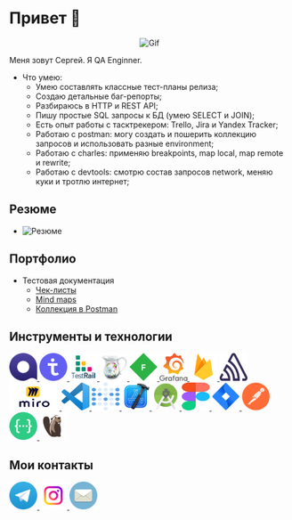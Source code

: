 # Привет  🦕

<div align="center">

![Gif](https://media.giphy.com/media/l2Je43PzMqrAzNNm0/giphy.gif)
</div>

Меня зовут Сергей. Я QA Enginner.
- Что умею:
   - Умею составлять классные тест-планы релиза;
   - Создаю детальные баг-репорты;
   - Разбираюсь в HTTP и REST API;
   - Пишу простые SQL запросы к БД (умею SELECT и JOIN);
   - Есть опыт работы с тасктрекером: Trello, Jira и Yandex Tracker;
   - Работаю с postman: могу создать и пошерить коллекцию запросов и использовать разные environment;
   - Работаю с charles: применяю breakpoints, map local, map remote и rewrite;
   - Работаю с devtools: смотрю состав запросов network, меняю куки и тротлю интернет;

## Резюме

-  ![Резюме](https://samara.hh.ru/resume/6080c3e9ff0047c8290039ed1f736563726574)

## Портфолио 
- Тестовая документация
    -  [Чек-листы](https://miro.com/app/board/uXjVPDAAec4=/)
    -  [Mind maps](https://miro.com/app/board/uXjVPDAAec4=/?moveToWidget=3458764544688325341&cot=14)
    -  [Коллекция в Postman](https://documenter.getpostman.com/view/23838005/2s8Z6vYZT5)
  

## Инструменты и технологии

<p align="left">
<a href="https://qase.io/">
<img src="https://github.com/DobrenkovSergei/DobrenkovSergei/blob/main/icons/Qase.io.png" alt="Qase.io" width="50" height="50" />
</a>
<a href="https://testit.software/">
<img src="https://github.com/DobrenkovSergei/DobrenkovSergei/blob/main/icons/TestIT.png" alt="TestIT" width="50" height="50" />
</a>
<a href="https://www.gurock.com/testrail">
<img src="https://github.com/DobrenkovSergei/DobrenkovSergei/blob/main/icons/TestRail.png" alt="TestRail" width="50" height="50" />
</a>
<a href="https://www.charlesproxy.com/">
<img src="https://github.com/DobrenkovSergei/DobrenkovSergei/blob/main/icons/Charles.png" alt="Charles" width="50" height="50" />
</a>
<a href="https://www.telerik.com/fiddler">
<img src="https://github.com/DobrenkovSergei/DobrenkovSergei/blob/main/icons/Fiddler.png" alt="Fiddler" width="50" height="50" /> 
</a>
<a href="https://grafana.com/">
<img src="https://github.com/DobrenkovSergei/DobrenkovSergei/blob/main/icons/Grafana.png" alt="Grafana" width="50" height="50" />
</a>
<a href="https://firebase.google.com/">
<img src="https://github.com/DobrenkovSergei/DobrenkovSergei/blob/main/icons/Firebase.png" alt="Firebase" width="50" height="50" /> 
</a>
<a href="https://sentry.io/welcome/">
<img src="https://github.com/DobrenkovSergei/DobrenkovSergei/blob/main/icons/Sentry.png" alt="Sentry" width="50" height="50" />
</a>
<a href="https://miro.com/ru/">
<img src="https://github.com/DobrenkovSergei/DobrenkovSergei/blob/main/icons/Miro.png" alt="Miro" width="90" height="50" />
</a>
<a href="https://code.visualstudio.com/">
<img src="https://github.com/DobrenkovSergei/DobrenkovSergei/blob/main/icons/Visual_Studio_Code.png" alt="Visual Studio Code" width="50" height="50" /> 
</a>
<a href="https://www.metabase.com/">
<img src="https://github.com/DobrenkovSergei/DobrenkovSergei/blob/main/icons/Metabase.png" alt="Metabase" width="50" height="50" />
</a>
<a href="https://developer.apple.com/xcode/">
<img src="https://github.com/DobrenkovSergei/DobrenkovSergei/blob/main/icons/Xcode.png" alt="Xcode" width="50" height="50" />
</a> 
<a href="https://developer.android.com/studio">
<img src="https://github.com/DobrenkovSergei/DobrenkovSergei/blob/main/icons/Android Studio.png" alt="Android Studio" width="50" height="50" />
</a>
<a href="https://figma.com">
<img src="https://github.com/DobrenkovSergei/DobrenkovSergei/blob/main/icons/Figma.svg" alt="Figma" width="50" height="50" /> 
</a>
<a href="https://www.atlassian.com/software/jira">
<img src="https://github.com/DobrenkovSergei/DobrenkovSergei/blob/main/icons/Jira.png" alt="Jira" width="50" height="50" />
</a>
<a href="https://www.postman.com/">
<img src="https://github.com/DobrenkovSergei/DobrenkovSergei/blob/main/icons/Postman.png" alt="Postman" width="50" height="50" />
</a>
<a href="https://swagger.io/">
<img src="https://github.com/DobrenkovSergei/DobrenkovSergei/blob/main/icons/swagger.png" alt="Swagger" width="50" height="50" />
</a>
<a href="https://dbeaver.io/">
<img src="https://github.com/DobrenkovSergei/DobrenkovSergei/blob/main/icons/DBeaver.png" alt="DBeaver" width="50" height="50" />
</a>
</p>

## Мои контакты
   <a href="https://t.me/Sergei_Dobrenkov/">
<img src="https://github.com/DobrenkovSergei/DobrenkovSergei/blob/main/icons/Telegram.png " alt="Telegram" width="50" height="50" />
</a>
   <a href="http://instagram.com/carnerocraft">
<img src="https://github.com/DobrenkovSergei/DobrenkovSergei/blob/main/icons/instagram.png " alt="Instagram" width="50" height="50" />
</a>
   <a href="mailto:dobrenkovsergei@mail.ru">
<img src="https://github.com/DobrenkovSergei/DobrenkovSergei/blob/main/icons/Mail.png " alt="Email" width="50" height="50" />
</a>


